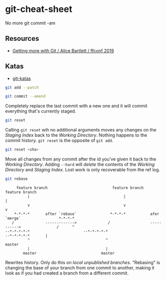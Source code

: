 # git-cheat-sheet
No more git commit -am

## Resources
- [Getting more with Git / Alice Bartlett / ffconf 2019](https://www.youtube.com/watch?v=FQ4IdcrOUz0)

## Katas
- [git-katas](https://github.com/eficode-academy/git-katas)

```sh
git add --patch
```

```sh
git commit --amend
```

Completely replace the last commit with a new one and it will commit everything that's currently staged.

```sh
git reset
```

Calling `git reset` wih no additional arguments moves any changes on the _Staging Index_ back to the _Working Directory_.
Nothing happens to the commit history.
`git reset` is the opposite of `git add`.

```sh
git reset <sha>
```

Move all changes from any commit after the id you've given it back to the _Working Directory_.
Adding `--hard` will *delete* the contents of the _Working Directory_ and _Staging Index_.
Lost work is only recoverable from the ref log.

```sh
git rebase
```

```
     feature branch                             feature branch                                 feature branch
          |                                          |                                              |
          v                                          v                                              v
    *-*-*-*       after `rebase`               *-*-*-*           afer `merge`                 *-*-*-*
   /              ------------->              /                  ----------->                /      ^
--*-*-*-*-*                        --*-*-*-*-*                                    --*-*-*-*-*       |
          ^                                  ^                                                    master
          |                                  |
        master                             master
```

Rewrites history. Only do this on *local unpublished branches*.
"Rebasing" is changing the base of your branch from one commit to another, making it look as if you had created a branch from a different commit.
